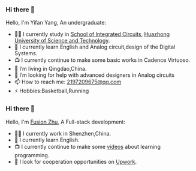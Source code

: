 ### Hi there 👋

Hello, I'm Yifan Yang, An undergraduate:

- 👨‍💼 I currently study in [School of Integrated Circuits](http://english.oei.hust.edu.cn/), [Huazhong University of Science and Technology](http://english.hust.edu.cn/).
- 🏴󠁧󠁢󠁥󠁮󠁧󠁿 I currently learn English and Analog circuit,design of the Digital Systems.
- 📺 I currently continue to make some basic works in Cadence Virtuoso. 
- 👯 I’m living in Qingdao,China.
- 🤔 I’m looking for help with advanced designers in Analog circuits
- 📫 How to reach me: 2197209675@qq.com
- ⚡ Hobbies:Basketball,Running
### Hi there 👋

Hello, I'm [Fusion Zhu](https://www.upwork.com/fl/huanqingzhu), A Full-stack development:

- 👨‍💼 I currently work in Shenzhen,China.
- 🏴󠁧󠁢󠁥󠁮󠁧󠁿 I currently learn English.
- 📺 I currently continue to make some [videos](https://www.ixigua.com/home/109529239261) about learning programming. 
- 👯 I look for cooperation opportunities on [Upwork](https://www.upwork.com/fl/huanqingzhu).

